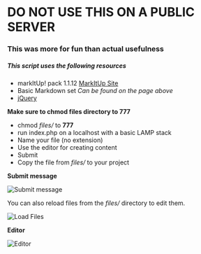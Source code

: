 DO NOT USE THIS ON A PUBLIC SERVER
==================
### This was more for fun than actual usefulness

##### This script uses the following resources
- markItUp! pack 1.1.12  [MarkItUp Site](http://markitup.jaysalvat.com/downloads/ "MarkItUp")
- Basic Markdown set _Can be found on the page above_
- [jQuery](http://jquery.com/ "jQuery")

**Make sure to chmod files directory to 777**

- chmod _files/_ to **777**
- run index.php on a localhost with a basic LAMP stack
- Name your file (no extension)
- Use the editor for creating content
- Submit
- Copy the file from _files/_ to your project

**Submit message**

![Submit message](https://github.com/topdown/PHP-MD-Editor/blob/master/screenshots/message.png?raw=true "Submit message")

You can also reload files from the _files/_ directory to edit them.

![Load Files](https://github.com/topdown/PHP-MD-Editor/blob/master/screenshots/load.png?raw=true "Load Files")

**Editor**

![Editor](https://github.com/topdown/PHP-MD-Editor/blob/master/screenshots/editor.png?raw=true "Editor")